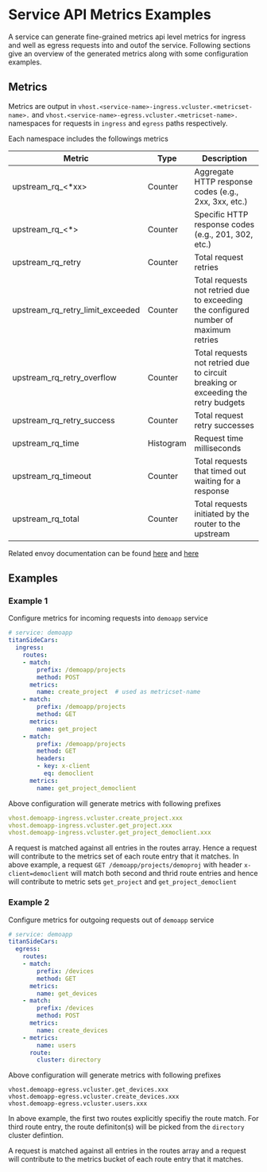 # Service API Metrics Examples

A service can generate fine-grained metrics api level metrics for ingress and well as egress requests into and outof the service. Following sections give an overview of the generated metrics along with some configuration examples.


## Metrics

Metrics are output in `vhost.<service-name>-ingress.vcluster.<metricset-name>.` and `vhost.<service-name>-egress.vcluster.<metricset-name>.` namespaces for requests in `ingress` and `egress` paths respectively. 

Each namespace includes the followings metrics

| Metric | Type | Description |
| --- | --- | --- |
| upstream_rq_<*xx> | Counter | Aggregate HTTP response codes (e.g., 2xx, 3xx, etc.) |
| upstream_rq_<*> | Counter | Specific HTTP response codes (e.g., 201, 302, etc.) |
| upstream_rq_retry | Counter | Total request retries |
| upstream_rq_retry_limit_exceeded | Counter | Total requests not retried due to exceeding the configured number of maximum retries |
| upstream_rq_retry_overflow | Counter | Total requests not retried due to circuit breaking or exceeding the retry budgets |
| upstream_rq_retry_success | Counter | Total request retry successes |
| upstream_rq_time |Histogram | Request time milliseconds |
| upstream_rq_timeout |Counter | Total requests that timed out waiting for a response |
| upstream_rq_total |Counter | Total requests initiated by the router to the upstream |

Related envoy documentation can be found [here](https://www.envoyproxy.io/docs/envoy/latest/api-v3/config/route/v3/route_components.proto#envoy-v3-api-msg-config-route-v3-virtualcluster) and [here](https://www.envoyproxy.io/docs/envoy/latest/configuration/http/http_filters/router_filter#virtual-clusters)



## Examples

### Example 1

Configure metrics for incoming requests into `demoapp` service

```yaml
# service: demoapp
titanSideCars:
  ingress:
    routes:
    - match:
        prefix: /demoapp/projects
        method: POST
      metrics:
        name: create_project  # used as metricset-name
    - match:
        prefix: /demoapp/projects
        method: GET
      metrics:
        name: get_project
    - match:
        prefix: /demoapp/projects
        method: GET
        headers:
        - key: x-client
          eq: democlient
      metrics:
        name: get_project_democlient
```

Above configuration will generate metrics with following prefixes

```yaml
vhost.demoapp-ingress.vcluster.create_project.xxx
vhost.demoapp-ingress.vcluster.get_project.xxx
vhost.demoapp-ingress.vcluster.get_project_democlient.xxx
```

A request is matched against all entries in the routes array. Hence a request will contribute to the metrics set of each route entry that it matches. In above example, a request `GET /demoapp/projects/demoproj` with header `x-client=democlient` will match both second and thrid route entries and hence will contribute to metric sets `get_project` and `get_project_democlient`


### Example 2

Configure metrics for outgoing requests out of `demoapp` service

```yaml
# service: demoapp
titanSideCars:
  egress:
    routes:
    - match:
        prefix: /devices
        method: GET
      metrics:
        name: get_devices
    - match:
        prefix: /devices
        method: POST
      metrics:
        name: create_devices
    - metrics:
        name: users
      route:
        cluster: directory
```

Above configuration will generate metrics with following prefixes
```
vhost.demoapp-egress.vcluster.get_devices.xxx
vhost.demoapp-egress.vcluster.create_devices.xxx
vhost.demoapp-egress.vcluster.users.xxx
```

In above example, the first two routes explicitly specifiy the route match. For third route entry, the route definiton(s) will be picked from the `directory` cluster defintion.

A request is matched against all entries in the routes array and a request will contribute to the metrics bucket of each route entry that it matches. 



